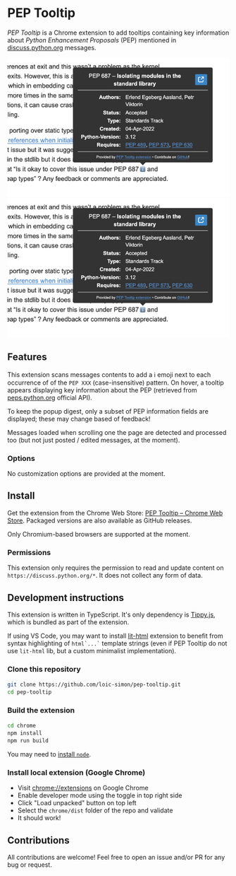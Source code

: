# PEP Tooltip

_PEP Tooltip_ is a Chrome extension to add tooltips containing key information about _Python Enhancement Proposals_ (PEP) mentioned in [discuss.python.org](https://discuss.python.org) messages.

![Screenshot of a tooltip in light mode](assets/screenshot1.png)
![Screenshot of a tooltip in dark mode](assets/screenshot1.png)

## Features

This extension scans messages contents to add a ℹ️ emoji next to each occurrence of of the `PEP XXX` (case-insensitive) pattern. On hover, a tooltip appears displaying key information about the PEP (retrieved from [peps.python.org](https://peps.python.org) official API).

To keep the popup digest, only a subset of PEP information fields are displayed; these may change based of feedback!

Messages loaded when scrolling one the page are detected and processed too (but not just posted / edited messages, at the moment).

### Options

No customization options are provided at the moment.

## Install

Get the extension from the Chrome Web Store: [PEP Tooltip – Chrome Web Store](https://chrome.google.com/webstore/detail/fkheggfpgnfefhdannmjnkjehjnceokl). Packaged versions are also available as GitHub releases.

Only Chromium-based browsers are supported at the moment.

### Permissions

This extension only requires the permission to read and update content on `https://discuss.python.org/*`. It does not collect any form of data.

## Development instructions

This extension is written in TypeScript. It's only dependency is [Tippy.js](https://atomiks.github.io/tippyjs), which is bundled as part of the extension.

If using VS Code, you may want to install [lit-html](https://marketplace.visualstudio.com/items?itemName=bierner.lit-html) extension to benefit from syntax highlighting of `` html`...` `` template strings (even if PEP Tooltip do not use `lit-html` lib, but a custom minimalist implementation).

### Clone this repository

```bash
git clone https://github.com/loic-simon/pep-tooltip.git
cd pep-tooltip
```

### Build the extension

```bash
cd chrome
npm install
npm run build
```

You may need to [install `node`](https://nodejs.org/en/download/package-manager).

### Install local extension (Google Chrome)

- Visit [chrome://extensions](chrome://extensions) on Google Chrome
- Enable developer mode using the toggle in top right side
- Click "Load unpacked" button on top left
- Select the `chrome/dist` folder of the repo and validate
- It should work!

## Contributions

All contributions are welcome! Feel free to open an issue and/or PR for any bug or request.
